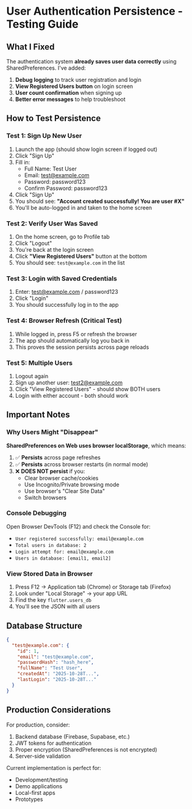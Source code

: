 # User Authentication Persistence - Testing Guide

## What I Fixed

The authentication system **already saves user data correctly** using SharedPreferences. I've added:

1. **Debug logging** to track user registration and login
2. **View Registered Users button** on login screen
3. **User count confirmation** when signing up
4. **Better error messages** to help troubleshoot

## How to Test Persistence

### Test 1: Sign Up New User
1. Launch the app (should show login screen if logged out)
2. Click "Sign Up"
3. Fill in:
   - Full Name: Test User
   - Email: test@example.com
   - Password: password123
   - Confirm Password: password123
4. Click "Sign Up"
5. You should see: **"Account created successfully! You are user #X"**
6. You'll be auto-logged in and taken to the home screen

### Test 2: Verify User Was Saved
1. On the home screen, go to Profile tab
2. Click "Logout"
3. You're back at the login screen
4. Click **"View Registered Users"** button at the bottom
5. You should see: `test@example.com` in the list

### Test 3: Login with Saved Credentials
1. Enter: test@example.com / password123
2. Click "Login"
3. You should successfully log in to the app

### Test 4: Browser Refresh (Critical Test)
1. While logged in, press F5 or refresh the browser
2. The app should automatically log you back in
3. This proves the session persists across page reloads

### Test 5: Multiple Users
1. Logout again
2. Sign up another user: test2@example.com
3. Click "View Registered Users" - should show BOTH users
4. Login with either account - both should work

## Important Notes

### Why Users Might "Disappear"

**SharedPreferences on Web uses browser localStorage**, which means:

1. ✅ **Persists** across page refreshes
2. ✅ **Persists** across browser restarts (in normal mode)
3. ❌ **DOES NOT persist** if you:
   - Clear browser cache/cookies
   - Use Incognito/Private browsing mode
   - Use browser's "Clear Site Data"
   - Switch browsers

### Console Debugging

Open Browser DevTools (F12) and check the Console for:
- `User registered successfully: email@example.com`
- `Total users in database: 2`
- `Login attempt for: email@example.com`
- `Users in database: [email1, email2]`

### View Stored Data in Browser

1. Press F12 → Application tab (Chrome) or Storage tab (Firefox)
2. Look under "Local Storage" → your app URL
3. Find the key `flutter.users_db`
4. You'll see the JSON with all users

## Database Structure

```json
{
  "test@example.com": {
    "id": 1,
    "email": "test@example.com",
    "passwordHash": "hash_here",
    "fullName": "Test User",
    "createdAt": "2025-10-28T...",
    "lastLogin": "2025-10-28T..."
  }
}
```

## Production Considerations

For production, consider:
1. Backend database (Firebase, Supabase, etc.)
2. JWT tokens for authentication
3. Proper encryption (SharedPreferences is not encrypted)
4. Server-side validation

Current implementation is perfect for:
- Development/testing
- Demo applications
- Local-first apps
- Prototypes

